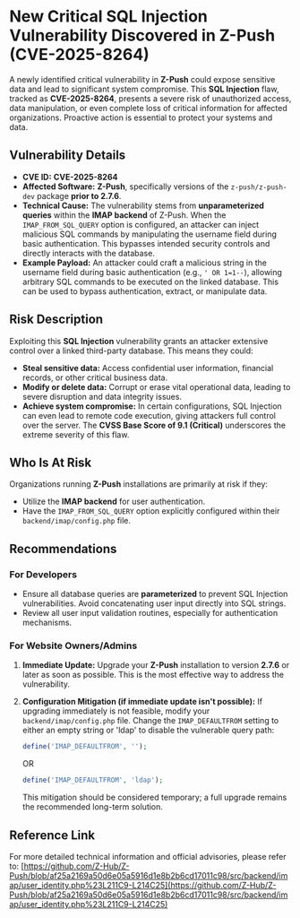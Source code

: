 # New Critical SQL Injection Vulnerability Discovered in Z-Push (CVE-2025-8264)

A newly identified critical vulnerability in **Z-Push** could expose sensitive data and lead to significant system compromise. This **SQL Injection** flaw, tracked as **CVE-2025-8264**, presents a severe risk of unauthorized access, data manipulation, or even complete loss of critical information for affected organizations. Proactive action is essential to protect your systems and data.

## Vulnerability Details

*   **CVE ID:** **CVE-2025-8264**
*   **Affected Software:** **Z-Push**, specifically versions of the `z-push/z-push-dev` package **prior to 2.7.6**.
*   **Technical Cause:** The vulnerability stems from **unparameterized queries** within the **IMAP backend** of Z-Push. When the `IMAP_FROM_SQL_QUERY` option is configured, an attacker can inject malicious SQL commands by manipulating the username field during basic authentication. This bypasses intended security controls and directly interacts with the database.
*   **Example Payload:** An attacker could craft a malicious string in the username field during basic authentication (e.g., `' OR 1=1--`), allowing arbitrary SQL commands to be executed on the linked database. This can be used to bypass authentication, extract, or manipulate data.

## Risk Description

Exploiting this **SQL Injection** vulnerability grants an attacker extensive control over a linked third-party database. This means they could:

*   **Steal sensitive data:** Access confidential user information, financial records, or other critical business data.
*   **Modify or delete data:** Corrupt or erase vital operational data, leading to severe disruption and data integrity issues.
*   **Achieve system compromise:** In certain configurations, SQL Injection can even lead to remote code execution, giving attackers full control over the server. The **CVSS Base Score of 9.1 (Critical)** underscores the extreme severity of this flaw.

## Who Is At Risk

Organizations running **Z-Push** installations are primarily at risk if they:

*   Utilize the **IMAP backend** for user authentication.
*   Have the `IMAP_FROM_SQL_QUERY` option explicitly configured within their `backend/imap/config.php` file.

## Recommendations

### For Developers

*   Ensure all database queries are **parameterized** to prevent SQL Injection vulnerabilities. Avoid concatenating user input directly into SQL strings.
*   Review all user input validation routines, especially for authentication mechanisms.

### For Website Owners/Admins

1.  **Immediate Update:** Upgrade your **Z-Push** installation to version **2.7.6** or later as soon as possible. This is the most effective way to address the vulnerability.
2.  **Configuration Mitigation (if immediate update isn't possible):**
    If upgrading immediately is not feasible, modify your `backend/imap/config.php` file. Change the `IMAP_DEFAULTFROM` setting to either an empty string or 'ldap' to disable the vulnerable query path:

    ```php
    define('IMAP_DEFAULTFROM', '');
    ```
    OR
    ```php
    define('IMAP_DEFAULTFROM', 'ldap');
    ```
    This mitigation should be considered temporary; a full upgrade remains the recommended long-term solution.

## Reference Link

For more detailed technical information and official advisories, please refer to:
[https://github.com/Z-Hub/Z-Push/blob/af25a2169a50d6e05a5916d1e8b2b6cd17011c98/src/backend/imap/user_identity.php%23L211C9-L214C25](https://github.com/Z-Hub/Z-Push/blob/af25a2169a50d6e05a5916d1e8b2b6cd17011c98/src/backend/imap/user_identity.php%23L211C9-L214C25)